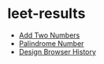 # leet-results


* [Add Two Numbers](https://github.com/ROTBOW/leetcode-results/blob/main/leet_0002.py)
* [Palindrome Number](https://github.com/ROTBOW/leetcode-results/blob/main/leet_0009.py)
* [Design Browser History](https://github.com/ROTBOW/leetcode-results/blob/main/leet_1472.py)
